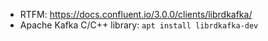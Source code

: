 * RTFM: https://docs.confluent.io/3.0.0/clients/librdkafka/
* Apache Kafka C/C++ library: `apt install librdkafka-dev`
